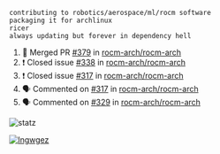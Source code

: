 ```
contributing to robotics/aerospace/ml/rocm software
packaging it for archlinux
ricer
always updating but forever in dependency hell
```

<!--START_SECTION:activity-->
1. 🎉 Merged PR [#379](https://github.com//rocm-arch/rocm-arch/pull/379) in [rocm-arch/rocm-arch](https://github.com//rocm-arch/rocm-arch)
2. ❗️ Closed issue [#338](https://github.com//rocm-arch/rocm-arch/issues/338) in [rocm-arch/rocm-arch](https://github.com//rocm-arch/rocm-arch)
3. ❗️ Closed issue [#317](https://github.com//rocm-arch/rocm-arch/issues/317) in [rocm-arch/rocm-arch](https://github.com//rocm-arch/rocm-arch)
4. 🗣 Commented on [#317](https://github.com//rocm-arch/rocm-arch/issues/317) in [rocm-arch/rocm-arch](https://github.com//rocm-arch/rocm-arch)
5. 🗣 Commented on [#329](https://github.com//rocm-arch/rocm-arch/issues/329) in [rocm-arch/rocm-arch](https://github.com//rocm-arch/rocm-arch)
<!--END_SECTION:activity-->


![statz](https://github-readme-stats.vercel.app/api?username=acxz&include_all_commits=true&show_icons=true)

[![lngwgez](https://github-readme-stats.vercel.app/api/top-langs/?username=acxz&layout=compact)](https://github.com/acxz/github-readme-stats)


<!--
**acxz/acxz** is a ✨ _special_ ✨ repository because its `README.md` (this file) appears on your GitHub profile.

Here are some ideas to get you started:

- 🔭 I’m currently working on ...
- 🌱 I’m currently learning ...
- 👯 I’m looking to collaborate on ...
- 🤔 I’m looking for help with ...
- 💬 Ask me about ...
- 📫 How to reach me: ...
- 😄 Pronouns: ...
- ⚡ Fun fact: ...
-->
